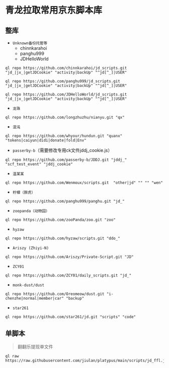 # 青龙拉取常用京东脚本库

## 整库
- `Unknown备份托管等`
  - chinnkarahoi
  - panghu999
  - JDHelloWorld
```
ql repo https://github.com/chinnkarahoi/jd_scripts.git "jd_|jx_|getJDCookie" "activity|backUp" "^jd[^_]|USER"
```
```
ql repo https://github.com/panghu999/jd_scripts.git "jd_|jx_|getJDCookie" "activity|backUp" "^jd[^_]|USER"
```
```
ql repo https://github.com/JDHelloWorld/jd_scripts.git "jd_|jx_|getJDCookie" "activity|backUp" "^jd[^_]|USER"
```
- `龙珠`
```
ql repo https://github.com/longzhuzhu/nianyu.git "qx"
```
- `混沌`
```
ql repo https://github.com/whyour/hundun.git "quanx" "tokens|caiyun|didi|donate|fold|Env"
```
- `passerby-b`（需要修改专用ck文件jddj_cookie.js）
```
ql repo https://github.com/passerby-b/JDDJ.git "jddj_" "scf_test_event" "jddj_cookie"
```
- `温某某`
```
ql repo https://github.com/Wenmoux/scripts.git  "other|jd" "" "" "wen"
```
- `柠檬（胖虎）`
```
ql repo https://github.com/panghu999/panghu.git "jd_"
```
- `zoopanda（动物园）`
```
ql repo https://github.com/zooPanda/zoo.git "zoo"
```
- `hyzaw`
```
ql repo https://github.com/hyzaw/scripts.git "ddo_"
```
- `Ariszy (Zhiyi-N)`
```
ql repo https://github.com/Ariszy/Private-Script.git "JD"
```
- `ZCY01`
```
ql repo https://github.com/ZCY01/daily_scripts.git "jd_"
```
- `monk-dust/dust`
```
ql repo https://github.com/Oreomeow/dust.git "i-chenzhe|normal|member|car" "backup"
```
- `star261`
```
ql repo https://github.com/star261/jd.git "scripts" "code" 
```

## 单脚本
> 翻翻乐提现单文件
```
ql raw https://raw.githubusercontent.com/jiulan/platypus/main/scripts/jd_ffl.js
```
